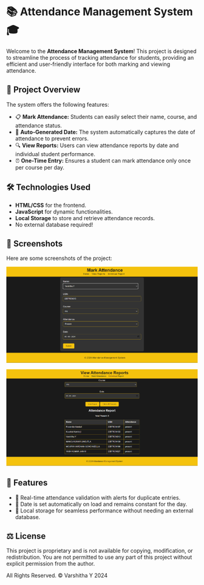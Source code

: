 # 📚 Attendance Management System 🎓

Welcome to the **Attendance Management System**! This project is designed to streamline the process of tracking attendance for students, providing an efficient and user-friendly interface for both marking and viewing attendance.

## 🚀 Project Overview

The system offers the following features:

- 📋 **Mark Attendance:** Students can easily select their name, course, and attendance status.
- 📅 **Auto-Generated Date:** The system automatically captures the date of attendance to prevent errors.
- 🔍 **View Reports:** Users can view attendance reports by date and individual student performance.
- ⏰ **One-Time Entry:** Ensures a student can mark attendance only once per course per day.

## 🛠️ Technologies Used

- **HTML/CSS** for the frontend.
- **JavaScript** for dynamic functionalities.
- **Local Storage** to store and retrieve attendance records.
- No external database required!

## 🎨 Screenshots

Here are some screenshots of the project:

![Attendance Form](Images/Attendace.png)

![Attendance Report](Images/report.png)

## 🌟 Features

- 🚦 Real-time attendance validation with alerts for duplicate entries.
- 📅 Date is set automatically on load and remains constant for the day.
- 💾 Local storage for seamless performance without needing an external database.

## ⚖️ License

This project is proprietary and is not available for copying, modification, or redistribution. You are not permitted to use any part of this project without explicit permission from the author.

All Rights Reserved. © Varshitha Y 2024



